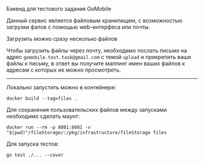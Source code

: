 Бэкенд для тестового задания GoMobile

Данный сервис является файловым хранилищем,
c возможностью загрузки фалов с помощью web-интерфеса или почты.

Загрузить можно сразу неcколько файлов

Чтобы загрузить файлы через почту, необходимо послать письмо на адрес `gomobile.test.task@gmail.com` с темой `upload` и прикрепить ваши файлы к письму, в ответ вы получите маппинг имен ваших файлов к адресам с которых их можно просмотреть.

----

Локально запустить можно в контейнере:

`docker build --tag=files .`

Для сохранения пользовательских файлов между запусками необходимо сделать маунт:

`docker run --rm -p 8081:8081 -v "$(pwd)"/fileStorage/:/pkg/infrastructure/fileStorage files`

Для запуска тестов:

`go test ./... --cover`